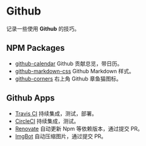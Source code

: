 # Github

记录一些使用 **Github** 的技巧。

## NPM Packages

- [github-calendar](https://github.com/IonicaBizau/github-calendar) Github 贡献总览，带日历。
- [github-markdown-css](https://github.com/sindresorhus/github-markdown-css) Github Markdown 样式。
- [github-corners](https://github.com/tholman/github-corners) 右上角 Github 章鱼猫图标。

## Github Apps

- [Travis CI](https://github.com/marketplace/travis-ci) 持续集成，测试，部署。
- [CircleCI](https://github.com/marketplace/circleci) 持续集成，测试。
- [Renovate](https://github.com/marketplace/renovate) 自动更新 Npm 等依赖版本，通过提交 PR。
- [ImgBot](https://github.com/marketplace/imgbot) 自动压缩图片，通过提交 PR。

